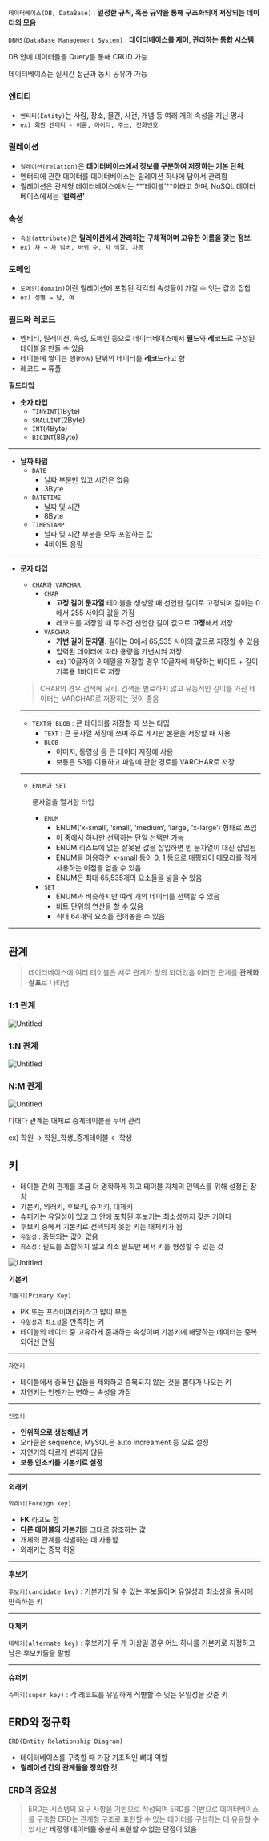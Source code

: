 `데이터베이스(DB, DataBase)` : **일정한 규칙, 혹은 규약을 통해 구조화되어 저장되는 데이터의 모음**

`DBMS(DataBase Management System)` : **데이터베이스를 제어, 관리하는 통합 시스템**

DB 안에 데이터들을 Query를 통해 CRUD 가능

데이터베이스는 실시간 접근과 동시 공유가 가능

### 엔티티

- `엔티티(Entity)`는 사람, 장소, 물건, 사건, 개념 등 여러 개의 속성을 지닌 명사
- `ex) 회원 엔티티 - 이름, 아이디, 주소, 전화번호`

### 릴레이션

- `릴레이션(relation)`은 **데이터베이스에서 정보를 구분하여 저장하는 기본 단위**.
- 엔터티에 관한 데이터를 데이터베이스는 릴레이션 하나에 담아서 관리함
- 릴레이션은 관계형 데이터베이스에서는 **‘테이블’**이라고 하며, NoSQL 데이터베이스에서는 **‘컬렉션’**

### 속성

- `속성(attribute)`은 **릴레이션에서 관리하는 구체적이며 고유한 이름을 갖는 정보**.
- `ex) 차 → 차 넘버, 바퀴 수, 차 색깔, 차종`

### 도메인

- `도메인(domain)`이란 릴레이션에 포함된 각각의 속성들이 가질 수 잇는 값의 집합
- `ex) 성별 → 남, 여`

### 필드와 레코드

- 엔티티, 릴레이션, 속성, 도메인 등으로 데이터베이스에서 **필드**와 **레코드**로 구성된 테이블을 만들 수 있음
- 테이블에 쌓이는 행(row) 단위의 데이터를 **레코드**라고 함
- 레코드 = 튜플

**필드타입**

- **숫자 타입**
    - `TINYINT`(1Byte)
    - `SMALLINT`(2Byte)
    - `INT`(4Byte)
    - `BIGINT`(8Byte)

---

- **날짜 타입**
    - `DATE`
        - 날짜 부분만 있고 시간은 없음
        - 3Byte
    - `DATETIME`
        - 날짜 및 시간
        - 8Byte
    - `TIMESTAMP`
        - 날짜 및 시간 부분을 모두 포함하는 값
        - 4바이트 용량

---

- **문자 타입**
    - `CHAR과 VARCHAR`
        - `CHAR`
            - **고정 길이 문자열** 테이블을 생성할 때 선언한 길이로 고정되며 길이는 0에서 255 사이의 값을 가짐
            - 레코드를 저장할 때 무조건 선언한 길이 값으로 **고정**해서 저장
        - `VARCHAR`
            - **가변 길이 문자열**. 길이는 0에서 65,535 사이의 값으로 지정할 수 있음
            - 입력된 데이터에 따라 용량을 가변시켜 저장
            - ex) 10글자의 이메일을 저장할 경우 10글자에 해당하는 바이트 + 길이기록용 1바이트로 저장
    
    > CHAR의 경우 검색에 유리, 검색을 별로하지 않고 유동적인 길이를 가진 데이터는 VARCHAR로 저장하는 것이 좋음
    > 
    
    ---
    
    - `TEXT와 BLOB` : 큰 데이터를 저장할 때 쓰는 타입
        - `TEXT` : 큰 문자열 저장에 쓰며 주로 게시판 본문을 저장할 때 사용
        - `BLOB`
            - 이미지, 동영상 등 큰 데이터 저장에 사용
            - 보통은 S3를 이용하고 파일에 관한 경로를 VARCHAR로 저장
    
    ---
    
    - `ENUM과 SET`
        
        문자열을 열거한 타입
        
        - `ENUM`
            - ENUM(’x-small’, ‘small’, ‘medium’, ‘large’, ‘x-large’) 형태로 쓰임
            - 이 중에서 하나만 선택하는 단일 선택만 가능
            - ENUM 리스트에 없는 잘못된 값을 삽입하면 빈 문자열이 대신 삽입됨
            - ENUM을 이용하면 x-small 등이 0, 1 등으로 매핑되어 메모리를 적게 사용하는 이점을 얻을 수 있음
            - ENUM은 최대 65,535개의 요소들을 넣을 수 있음
        - `SET`
            - ENUM과 비슷하지만 여러 개의 데이터를 선택할 수 있음
            - 비트 단위의 연산을 할 수 있음
            - 최대 64개의 요소를 집어놓을 수 있음

---

## 관계

> 데이터베이스에 여러 테이블은 서로 관계가 정의 되어있음
이러한 관계를 **관계화살표**로 나타냄
> 

### 1:1 관계

![Untitled](https://s3-us-west-2.amazonaws.com/secure.notion-static.com/9192f43c-dc82-44fb-8735-73705b9d3978/Untitled.png)

### 1:N 관계

![Untitled](https://s3-us-west-2.amazonaws.com/secure.notion-static.com/af8dd363-eefd-4a41-a5a6-357c34945854/Untitled.png)

### N:M 관계

![Untitled](https://s3-us-west-2.amazonaws.com/secure.notion-static.com/e3c503e7-362d-4025-ae65-99b493d5518d/Untitled.png)

다대다 관계는 대체로 중계테이블을 두어 관리

ex) 학원 → 학원_학생_중계테이블 ← 학생

## 키

- 테이블 간의 관계를 조금 더 명확하게 하고 테이블 자체의 인덱스를 위해 설정된 장치
- 기본키, 외래키, 후보키, 슈퍼키, 대체키
- 슈퍼키는 유일성이 있고 그 안에 포함된 후보키는 최소성까지 갖춘 키이다
- 후보키 중에서 기본키로 선택되지 못한 키는 대체키가 됨
- `유일성` : 중복되는 값이 없음
- `최소성` : 필드를 조합하지 않고 최소 필드만 써서 키를 형성할 수 있는 것

![Untitled](https://s3-us-west-2.amazonaws.com/secure.notion-static.com/29453cc6-c033-47b6-b618-d670c5534377/Untitled.png)

**기본키**

`기본키(Primary Key)` 

- PK 또는 프라이머리키라고 많이 부름
- `유일성`과 `최소성`을 만족하는 키
- 테이블의 데이터 중 고유하게 존재하는 속성이며 기본키에 해당하는 데이터는 중복되어선 안됨

---

`자연키`

- 테이블에서 중복된 값들을 제외하고 중복되지 않는 것을 뽑다가 나오는 키
- 자연키는 언젠가는 변하는 속성을 가짐

---

`인조키`

- **인위적으로 생성해낸 키**
- 오라클은 sequence, MySQL은 auto increament 등 으로 설정
- 자연키와 다르게 변하지 않음
- **보통 인조키를 기본키로 설정**

---

**외래키**

`외래키(Foreign key)`

- **FK** 라고도 함
- **다른 테이블의 기본키**를 그대로 참조하는 값
- 개체의 관계를 식별하는 데 사용함
- 외래키는 중복 허용

---

**후보키**

`후보키(candidate key)` : 기본키가 될 수 있는 후보들이며 유일성과 최소성을 동시에 만족하는 키

---

**대체키**

`대체키(alternate key)` : 후보키가 두 개 이상일 경우 어느 하나를 기본키로 지정하고 남은 후보키들을 말함

---

**슈퍼키**

`슈퍼키(super key)` : 각 레코드를 유일하게 식별할 수 잇는 유일성을 갖춘 키

## ERD와 정규화

`ERD(Entity Relationship Diagram)` 

- 데이터베이스를 구축할 때 가장 기초적인 뼈대 역할
- **릴레이션 간의 관계들을 정의한 것**

### ERD의 중요성

> ERD는 시스템의 요구 사항을 기반으로 작성되며 ERD를 기반으로 데이터베이스를 구축함
ERD는 관계형 구조로 표현할 수 있는 데이터를 구성하는 데 유용할 수 있지만 **비정형 데이터를 충분히 표현할 수 없는 단점이 있음**
>